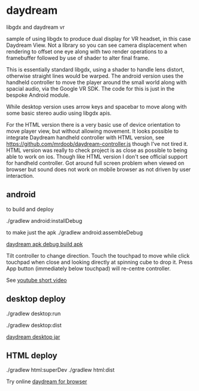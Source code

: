 # daydream
libgdx and daydream vr

sample of using libgdx to produce dual display for VR headset, in this case Daydream View. Not a library so 
you can see camera displacement when rendering to offset one eye along with two render operations to a framebuffer
followed by use of shader to alter final frame.

This is essentially standard libgdx, using a shader to handle lens distort, otherwise straight lines would be warped. The android version 
uses the handheld controller to move the player around the small world along with spacial audio, via the Google VR SDK. 
The code for this is just in the bespoke Android module. 

While desktop version uses arrow keys and spacebar to move along with some basic stereo audio using libgdx apis. 

For the HTML version there is a very basic use of device orientation to move player view, but without allowing movement. It looks possible
to integrate Daydream handheld controller with HTML version, see https://github.com/mrdoob/daydream-controller.js
though I've not tired it. HTML version was really to check project is as close as possible to being able to work
on ios. Though like HTML version I don't see official support for handheld controller. Got around full screen problem when
viewed on browser but sound does not work on mobile browser as not driven by user interaction.

## android
to build and deploy

./gradlew android:installDebug

to make just the apk
./gradlew android:assembleDebug

[daydream apk debug build apk](https://bjason.org/wp-content/uploads/daydream/android-debug.apk)


Tilt controller to change direction. Touch the touchpad to move while click touchpad when close and looking directly at spinning cube to drop it.
Press App button (immediately below touchpad) will re-centre controller.

See [youtube short video](https://youtu.be/EO1vzoIGk9E)

## desktop deploy
./gradlew desktop:run

./gradlew desktop:dist

[daydream desktop jar](https://bjason.org/wp-content/uploads/daydream/desktop-1.0.jar)

## HTML deploy

./gradlew html:superDev
./gradlew html:dist

Try online
[daydream for browser](https://bjason.org/wp-content/uploads/daydream/index.html)
